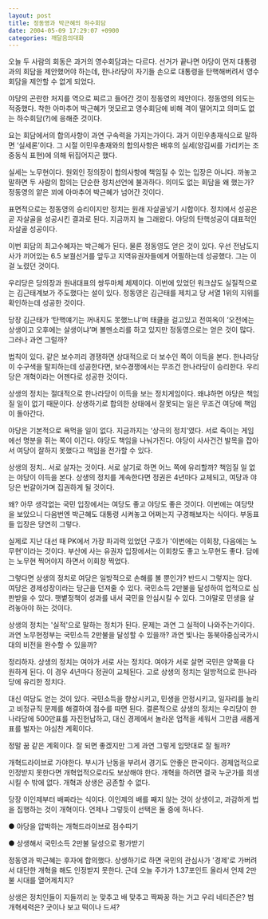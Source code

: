 ```yaml
---
layout: post
title: 정동영과 박근혜의 하수회담
date: 2004-05-09 17:29:07 +0900
categories: 깨달음의대화
---
```

오늘 두 사람의 회동은 과거의 영수회담과는 다르다. 선거가 끝나면 야당이 먼저 대통령과의 회담을 제안했어야 하는데, 한나라당이 자기들 손으로 대통령을 탄핵해버려서 영수회담을 제안할 수 없게 되었다.
  

  
야당의 곤란한 처지를 역으로 찌르고 들어간 것이 정동영의 제안이다. 정동영의 의도는 적중했다. 착한 아마추어 박근혜가 멋모르고 영수회담에 비해 격이 떨어지고 의미도 없는 하수회담(?)에 응해준 것이다.
  

  
요는 회담에서의 합의사항이 과연 구속력을 가지는가이다. 과거 이민우총재식으로 말하면 ‘실세론’이다. 그 시절 이민우총재와의 합의사항은 배후의 실세(양김씨를 가리키는 조중동식 표현)에 의해 뒤집어지곤 했다.
  

  
실세는 노무현이다. 원외인 정의장이 합의사항에 책임질 수 있는 입장은 아니다. 까놓고 말하면 두 사람의 합의는 단순한 정치선언에 불과하다. 의미도 없는 회담을 왜 했는가? 정동영의 얕은 꾀에 아마추어 박근혜가 넘어간 것이다.
  

  
표면적으로는 정동영의 승리이지만 정치는 원래 자살골넣기 시합이다. 정치에서 성공은 곧 자살골을 성공시킨 결과로 된다. 지금까지 늘 그래왔다. 야당의 탄핵성공이 대표적인 자살골 성공이다.
  

  
이번 회담의 최고수혜자는 박근혜가 된다. 물론 정동영도 얻은 것이 있다. 우선 전남도지사가 끼어있는 6.5 보궐선거를 앞두고 지역유권자들에게 어필하는데 성공했다. 그는 이걸 노렸던 것이다.
  

  
우리당은 당의장과 원내대표의 쌍두마체 체제이다. 이번에 있었던 워크샵도 실질적으로는 김근태계보가 주도했다는 설이 있다. 정동영은 김근태를 제치고 당 서열 1위의 지위를 확인하는데 성공한 것이다.
  

  
당장 김근태가 ‘탄핵얘기는 꺼내지도 못했느냐’며 태클을 걸고있고 전여옥이 ‘오전에는 상생이고 오후에는 살생이냐’며 볼멘소리를 하고 있지만 정동영으로는 얻은 것이 많다. 그러나 과연 그럴까?
  

  
법칙이 있다. 같은 보수끼리 경쟁하면 상대적으로 더 보수인 쪽이 이득을 본다. 한나라당이 수구색을 탈피하는데 성공한다면, 보수경쟁에서는 무조건 한나라당이 승리한다. 우리당은 개혁이라는 어젠다로 성공한 것이다.
  

  
상생의 정치는 절대적으로 한나라당이 이득을 보는 정치게임이다. 왜냐하면 야당은 책임질 일이 없기 때문이다. 상생하기로 합의한 상태에서 잘못되는 일은 무조건 여당에 책임이 돌아간다.
  

  
야당은 기본적으로 욕먹을 일이 없다. 지금까지는 ‘상극의 정치’였다. 서로 죽이는 게임에선 명분을 쥐는 쪽이 이긴다. 야당도 책임을 나눠가진다. 야당이 사사건건 발목을 잡아서 여당이 잘하지 못했다고 책임을 전가할 수 있다.
  

  
상생의 정치.. 서로 살자는 것이다. 서로 살기로 하면 어느 쪽에 유리할까? 책임질 일 없는 야당이 이득을 본다. 상생의 정치를 계속한다면 정권은 4년마다 교체되고, 여당과 야당은 번갈아가며 집권하게 될 것이다.
  

  
왜? 아무 생각없는 국민 입장에서는 여당도 좋고 야당도 좋은 것이다. 이번에는 여당맛을 보았으니 다음번엔 박근혜도 대통령 시켜놓고 어쩌는지 구경해보자는 식이다. 부동표들 입장은 당연히 그렇다.
  

  
실제로 지난 대선 때 PK에서 가장 파괴력 있었던 구호가 '이번에는 이회창, 다음에는 노무현'이라는 것이다. 부산에 사는 유권자 입장에서는 이회창도 좋고 노무현도 좋다. 담에는 노무현 찍어야지 하면서 이회창 찍었다.
  

  
그렇다면 상생의 정치로 여당은 일방적으로 손해를 볼 뿐인가? 반드시 그렇지는 않다. 여당은 경제성장이라는 당근을 던져줄 수 있다. 국민소득 2만불을 달성하여 업적으로 심판받을 수 있다. 햇볕정책이 성과를 내서 국민을 안심시킬 수 있다. 그야말로 민생을 살려놓아야 하는 것이다.
  

  
상생의 정치는 '실적'으로 말하는 정치가 된다. 문제는 과연 그 실적이 나와주는가이다. 과연 노무현정부는 국민소득 2만불을 달성할 수 있을까? 과연 빛나는 동북아중심국가시대의 비전을 완수할 수 있을까?
  

  
정리하자. 상생의 정치는 여야가 서로 사는 정치다. 여야가 서로 살면 국민은 양쪽을 다 원하게 된다. 이 경우 4년마다 정권이 교체된다. 고로 상생의 정치는 일방적으로 한나라당에 유리한 정치다.
  

  
대신 여당도 얻는 것이 있다. 국민소득을 향상시키고, 민생을 안정시키고, 일자리를 늘리고 비정규직 문제를 해결하여 점수를 따면 된다. 결론적으로 상생의 정치는 우리당이 한나라당에 500만표를 자진헌납하고, 대신 경제에서 놀라운 업적을 세워서 그만큼 새롭게 표를 벌자는 야심찬 계획이다.
  

  
정말 꿈 같은 계획이다. 잘 되면 좋겠지만 그게 과연 그렇게 입맛대로 잘 될까?
  

  
개혁드라이브로 가야한다. 부시가 난동을 부려서 경기도 안좋은 판국이다. 경제업적으로 인정받지 못한다면 개혁업적으로라도 보상해야 한다. 개혁을 하려면 결국 누군가를 희생시킬 수 밖에 없다. 개혁과 상생은 공존할 수 없다.
  

  
당장 이인제부터 배짜라는 식이다. 이인제의 배를 째지 않는 것이 상생이고, 과감하게 법을 집행하는 것이 개혁이다. 언제나 그렇듯이 선택은 둘 중에 하나다.
  

  
● 야당을 압박하는 개혁드라이브로 점수따기
  
● 상생해서 국민소득 2만불 달성으로 평가받기
  

  
정동영과 박근혜는 후자에 합의했다. 상생하기로 하면 국민의 관심사가 '경제'로 가버려서 대단한 개혁을 해도 인정받지 못한다. 근데 오늘 주가가 1.37포인트 올라서 언제 2만불 시대를 열어제치지?
  

  
상생은 정치인들이 지들끼리 눈 맞추고 배 맞추고 짝짜꿍 하는 거고 우리 네티즌은? 범개혁세력은? 굿이나 보고 떡이나 드셔?